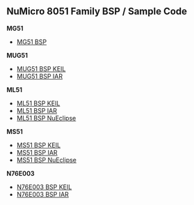NuMicro 8051 Family BSP / Sample Code
-------------------
**MG51**
- [MG51 BSP](https://github.com/OpenNuvoton/MG51)

**MUG51**
- [MUG51 BSP KEIL](https://github.com/OpenNuvoton/MUG51_BSP_KEIL)
- [MUG51 BSP IAR](https://github.com/OpenNuvoton/MUG51_BSP_IAR)

**ML51**
- [ML51 BSP KEIL](https://github.com/OpenNuvoton/ML51_BSP_KEIL)
- [ML51 BSP IAR](https://github.com/OpenNuvoton/ML51_BSP_IAR)
- [ML51 BSP NuEclipse](https://github.com/OpenNuvoton/ML51BSP_NuEclipse)

**MS51**
- [MS51 BSP KEIL](https://github.com/OpenNuvoton/MS51BSP_KEIL)
- [MS51 BSP IAR](https://github.com/OpenNuvoton/MS51BSP_IAR)
- [MS51 BSP NuEclipse](https://github.com/OpenNuvoton/MS51BSP_NuEclipse)

**N76E003**
- [N76E003 BSP KEIL](https://github.com/OpenNuvoton/N76E003-BSP)
- [N76E003 BSP IAR](https://github.com/OpenNuvoton/N76E003_BSP_IAR_C51)
